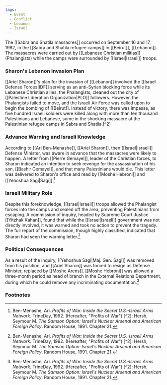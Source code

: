 ```yaml
---
tags:
  - Event
  - Conflict
  - Lebanon
  - Israel
---
```

The [[Sabra and Shatila massacres]] occurred on September 16 and 17, 1982, in the [[Sabra and Shatila refugee camps]] in [[Beirut]], [[Lebanon]]. The massacres were carried out by [[Lebanese Christian militias]] (Phalangists) while the camps were surrounded by [[Israel|Israeli]] troops.

### Sharon's Lebanon Invasion Plan

[[Ariel Sharon]]'s plan for the invasion of [[Lebanon]] involved the [[Israel Defense Forces|IDF]] serving as an anti-Syrian blocking force while its Lebanese Christian allies, the Phalangists, cleaned out the city of [[Palestine Liberation Organization|PLO]] followers. However, the Phalangists failed to move, and the Israeli Air Force was called upon to begin the bombing of [[Beirut]]. Instead of victory, there was impasse, as five hundred Israeli soldiers were killed along with more than ten thousand Palestinians and Lebanese, some in the shocking massacre at the Palestinian refugee camps in Sabra and Shatila.[^2]

### Advance Warning and Israeli Knowledge

According to [[Ari Ben-Menashe]], [[Ariel Sharon]], then [[Israel|Israeli]] Defense Minister, was aware in advance that the massacres were likely to happen. A letter from [[Pierre Gemayel]], leader of the Christian forces, to Sharon indicated an intention to seek revenge for the assassination of his son, [[Bashir Gemayel]], and that many Palestinians would die. This letter was delivered to Sharon's office and read by [[Moshe Hebroni]] and [[Yehoshua Sagi|Sagi]].[^1]

### Israeli Military Role

Despite this foreknowledge, [[Israel|Israeli]] troops allowed the Phalangist forces into the camps and sealed off the area, preventing Palestinians from escaping. A commission of inquiry, headed by Supreme Court Justice [[Yitzhak Kahan]], found that while the [[Israel|Israeli]] government was not directly involved, it was warned and took no action to prevent the tragedy. The full report of the commission, though highly classified, indicated that Sharon had seen the warning letter.[^1]

### Political Consequences

As a result of the inquiry, [[Yehoshua Sagi|Maj. Gen. Sagi]] was removed from his position, and [[Ariel Sharon]] was forced to resign as Defense Minister, replaced by [[Moshe Arens]]. [[Moshe Hebroni]] was allowed a three-month period as head of branch in the External Relations Department, during which he could remove any incriminating documentation.[^1]

### Footnotes

[^1]: Ben-Menashe, Ari. _Profits of War: Inside the Secret U.S.-Israeli Arms Network_. TrineDay, 1992. (Hereafter, "Profits of War") [^2]: Hersh, Seymour M. _The Samson Option: Israel's Nuclear Arsenal and American Foreign Policy_. Random House, 1991. Chapter 21.